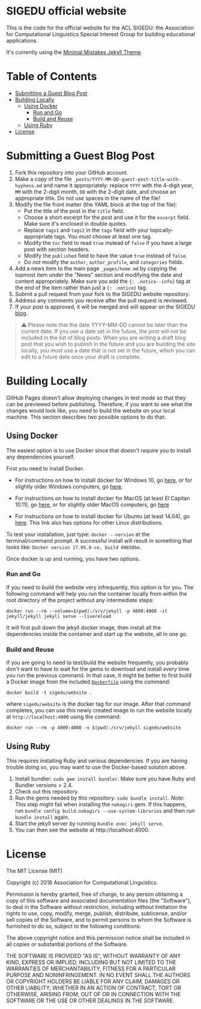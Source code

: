 # SIGEDU official website

This is the code for the official website for the ACL SIGEDU: the Association for Computational Linguistics Special Interest Group for building educational applications.  

It's currently using the [Minimal Mistakes Jekyll Theme](https://mmistakes.github.io/minimal-mistakes/).

# Table of Contents

* [Submitting a Guest Blog Post](#submitting-a-guest-blog-post)
* [Building Locally](#building-locally)
   * [Using Docker](#using-docker)
      * [Run and Go](#run-and-go)
      * [Build and Reuse](#build-and-reuse)
   * [Using Ruby](#using-ruby)
* [License](#license)

# Submitting a Guest Blog Post

1. Fork this repository into your GitHub account.
2. Make a copy of the file `_posts/YYYY-MM-DD-guest-post-title-with-hyphens.md` and name it appropriately: replace `YYYY` with the 4-digit year, `MM` with the 2-digit month, `DD` with the 2-digit date, and choose an appropriate title. Do not _use_ spaces in the name of the file!
3. Modify the file front matter (the YAML block at the top of the file):
    - Put the title of the post in the `title` field.
    - Choose a short excerpt for the post and use it for the `excerpt` field. Make sure it's enclosed in double quotes.
    - Replace `tags1` and `tags2` in the `tags` field with your topically-appropriate tags. You _must_ choose at least one tag.
    - Modify the `toc` field to read `true` instead of `false` if you have a large post with section headers. 
    - Modify the `published` field to have the value `true` instead of `false`.
    - Do _not_ modify the `author`, `author_profile`, and `categories` fields.
4. Add a news item to the main page `_pages/home.md` by copying the topmost item under the "News" section and modifying the date and content appropriately. Make sure you add the `{: .notice--info}` tag at the end of the item rather than just a `{: .notice}` tag. 
5. Submit a pull request from your fork to the SIGEDU website repository.
6. Address any comments you receive after the pull request is reviewed.
7. If your post is approved, it will be merged and will appear on the SIGEDU [blog](https://sig-edu.org/blog).

> :warning:
> Please note that the date YYYY-MM-DD cannot be later than the current date. 
> If you use a date set in the future, the post will not be included in the list of blog posts. 
> When you are writing a draft blog post that you wish to publish in the future and you are building the site locally, you must use a date that is not set in the future, which you can edit to a future date once your draft is complete.

# Building Locally

GitHub Pages doesn't allow deploying changes in test mode so that they can be previewed before publishing. Therefore, if you want to see what the changes would look like, you need to build the website on your local machine. This section describes two possible options to do that:

## Using Docker

The easiest option is to use Docker since that doesn't require you to install
any dependencies yourself. 

First you need to install Docker.

- For instructions on how to install docker for Windows 10, go [here](https://docs.docker.com/docker-for-windows/install/), or for slightly older Windows computers, go [here](https://docs.docker.com/toolbox/overview/).

- For instructions on how to install docker for MacOS (at least El Capitan 10.11), go [here](https://docs.docker.com/docker-for-mac/install/), or for slightly older MacOS computers, go [here](https://docs.docker.com/toolbox/overview/)

- For instructions on how to install docker for Ubuntu (at least 14.04), go [here](https://docs.docker.com/install/linux/docker-ce/ubuntu). This link also has options for other Linux distributions.

To test your installation, just type: `docker --version` at the terminal/command prompt. A successful install will result in something that looks like: `Docker version 17.05.0-ce, build 89658be`.

Once docker is up and running, you have two options. 

### Run and Go

If you need to build the website very infrequently, this option is for you. The following command will help you run the container locally from within the root directory of the project without any intermediate steps:

```
docker run --rm --volume=$(pwd):/srv/jekyll -p 4000:4000 -it jekyll/jekyll jekyll serve --livereload
```

It will first pull down the jekyll docker image, then install all the dependencies inside the container and start up the website, all in one go.

### Build and Reuse

If you are going to need to test/build the website frequently, you probably don't want to have to wait for the gems to download and install _every_ time you run the previous command. In that case, it might be better to first build a Docker image from the included [`Dockerfile`](/Dockerfile) using the command:

```
docker build -t sigedu/website .
```

where `sigedu/website` is the docker tag for our image. After that command completes, you can use this newly created image to run the website locally at `http://localhost:4000` using the command:

```
docker run --rm -p 4000:4000 -v $(pwd):/srv/jekyll sigedu/website
```

## Using Ruby

This requires installing Ruby and various dependencies. If you are having trouble doing so, you may want to use the Docker-based solution above.

1. Install bundler: `sudo gem install bundler`. Make sure you have Ruby and Bundler versions > 2.4.
2. Check out this repository.
3. Run the gems needed by this repository: `sudo bundle install`. 
   *Note*: This step might fail when installing the `nokogiri` gem. If this happens, run `bundle config build.nokogiri --use-system-libraries` and then run `bundle install` again.
4. Start the jekyll server by running `bundle exec jekyll serve`.
5. You can then see the website at http://localhost:4000.


# License

The MIT License (MIT)

Copyright (c) 2018 Association for Computational Linguistics.

Permission is hereby granted, free of charge, to any person obtaining a copy
of this software and associated documentation files (the "Software"), to deal
in the Software without restriction, including without limitation the rights
to use, copy, modify, merge, publish, distribute, sublicense, and/or sell
copies of the Software, and to permit persons to whom the Software is
furnished to do so, subject to the following conditions:

The above copyright notice and this permission notice shall be included in all
copies or substantial portions of the Software.

THE SOFTWARE IS PROVIDED "AS IS", WITHOUT WARRANTY OF ANY KIND, EXPRESS OR
IMPLIED, INCLUDING BUT NOT LIMITED TO THE WARRANTIES OF MERCHANTABILITY,
FITNESS FOR A PARTICULAR PURPOSE AND NONINFRINGEMENT. IN NO EVENT SHALL THE
AUTHORS OR COPYRIGHT HOLDERS BE LIABLE FOR ANY CLAIM, DAMAGES OR OTHER
LIABILITY, WHETHER IN AN ACTION OF CONTRACT, TORT OR OTHERWISE, ARISING FROM,
OUT OF OR IN CONNECTION WITH THE SOFTWARE OR THE USE OR OTHER DEALINGS IN THE
SOFTWARE.
